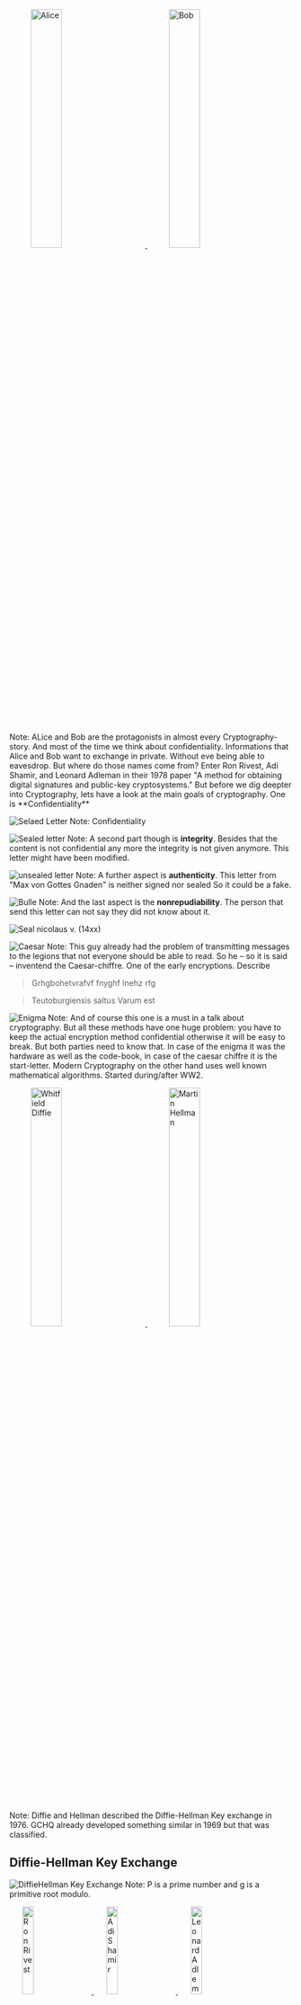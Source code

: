<div class="">
<a class="fragment" href="https://fineartamerica.com/featured/alice-cooper-murphy-elliott.html">
    <img style="width:33%; margin: 0 7.5%" title="Alice" alt="Alice" src="../resources/alice-cooper-murphy-elliott.jpg"/>
</a>
<a class="fragment" href="https://fineartamerica.com/featured/bob-ross-murphy-elliott.html">
    <img style="width:33%; margin: 0 7.5%"  title="Bob" alt="Bob" src="../resources/bob-ross-murphy-elliott.jpg"/>
</a>
</div>
<aside class="notes">Note: ALice and Bob are the protagonists in almost every Cryptography-story. And most of the time we think about 
confidentiality. Informations that Alice and Bob want to exchange in private. Without eve being able to eavesdrop. 
But where do those names come from? Enter Ron Rivest, Adi Shamir, and Leonard Adleman in their 1978 paper 
"A method for obtaining digital signatures and public-key cryptosystems." But before we dig deepter into 
Cryptography, lets have a look at the main goals of cryptography. One is **Confidentiality**</aside>



![Selaed Letter](../resources/99e9c494_h.jpeg)
Note: Confidentiality




![Sealed letter](../resources/b7897d9b_h.jpeg)
Note: A second part though is **integrity**. Besides that the content is not confidential any more 
the integrity is not given anymore. This letter might have been modified. 




![unsealed letter](../resources/87_Württemberg_und_Mömpelgard_Lehensbrief_ohne_Siegel.jpg)
Note: A further aspect is **authenticity**. This letter from "Max von Gottes Gnaden" is neither signed nor sealed
So it could be a fake.



![Bulle](../resources/bulle.png)
Note: And the last aspect is the **nonrepudiability**. The person that send this letter can not say they 
did not know about it.



![Seal nicolaus v. (14xx)](../resources/A%20602_U%20167_%5BSiegel%20v%5D.jpg)



![Caesar](../resources/caesar.jpeg)
Note: This guy already had the problem of transmitting messages to the legions that not everyone should be able to read. 
So he – so it is said – inventend the Caesar-chiffre. One of the early encryptions. Describe



> Grhgbohetvrafvf fnyghf Inehz rfg

> <!-- .element: class="fragment" --> Teutoburgiensis saltus Varum est



![Enigma](../resources/enigma.jpg)
Note: And of course this one is a must in a talk about cryptography. But all these methods have one huge problem: you 
have to keep the actual encryption method confidential otherwise it will be easy to break. But both parties need to know that.
In case of the enigma 
it was the hardware as well as the code-book, in case of the caesar chiffre it is the start-letter. Modern Cryptography 
on the other hand uses well known mathematical algorithms. Started during/after WW2.



<div class="">
<a class="fragment" href="https://en.wikipedia.org/wiki/Whitfield_Diffie">
    <img style="width:33%; margin: 0 7.5%" title="Whitfield Diffie" alt="Whitfield Diffie" src="../resources/diffie.jpg"/>
</a>
<a class="fragment" href="https://en.wikipedia.org/wiki/Martin_Hellman">
    <img style="width:33%; margin: 0 7.5%"  title="Martin Hellman" alt="Martin Hellman" src="../resources/hellman.jpg"/>
</a>
</div>
Note: Diffie and Hellman described the Diffie-Hellman Key exchange in 1976. GCHQ already developed something similar in 1969 but that was classified.



## Diffie-Hellman Key Exchange
![DiffieHellman Key Exchange](../resources/DiffieHellman.svg)
Note: P is a prime number and g is a primitive root modulo.



<div class="">
<a class="fragment" href="https://en.wikipedia.org/wiki/Ron_Rivest">
    <img style="width:20%; margin: 0 4.5%" title="Ron Rivest" alt="Ron Rivest" src="../resources/rivest.jpg"/>
</a>
<a class="fragment" href="https://en.wikipedia.org/wiki/Adi_Shamir">
    <img style="width:20%; margin: 0 4.5%"  title="Adi Shamir" alt="Adi Shamir" src="../resources/shamir.jpg"/>
</a>
<a class="fragment" href="https://en.wikipedia.org/wiki/Leonard_Adleman">
    <img style="width:20%; margin: 0 4.5%"  title="Leonard Adleman" alt="Leonard Adleman" src="../resources/adleman.jpg"/>
</a>
</div>
Note: In 1977 These three gentleman (Rivest, Shamir, Adleman) invented what is now known as RSA Cryptosystem. Again something similar was 
invented in 1973 again at GCHQ but again it was classified (and not considered relevant due to the necessary computing power)



![asymdetric](../resources/asymetric.jpg)
Note: Asymetric cryptography. Sender and recipient need something different.



# RSA

Note: Based on factorization of large prime numbers. Patented, released to the public domain in 2000. There are other cryptosystems - The way to generate keys and how
to encrypt/decrypt/sign/verify



# DSA

Note: Digital Signature Algorithm: Based on discrete logarithm problems. Variant of Schnorr and ElGamal
Proposed by NIST as Federal Standard in 1991



# ECDSA

Note: Eliptic Curve DSA



# Ed25519

Note: EdwardsCurve DSA based on SHA-512 signature and Curve 25519 (eliptic curve with 128bit of security - not patented)
Curve 25519 is defined as a Diffie-Hellman function... Speed in focus



# Problems

> DSA and ECDSA rely on a truly random number.

Note: Once even part of that random number is revealed the private key can be revealed. In dec 2010 the private key for 
signing games for PS3 was revelaed by such a failure.



![Which lock to choose](../resources/locks.jpg)

Note: Which crypto system to choose then? DSA and ECDSA can be compromised easier. Additionally they are fast to 
encrypt/sign but slow to decrypt/verify. RSA and Ed25519 are slow to encrypt/sign and fast to decrypt/verify.
RSA is wider adopted, Ed25519 is perhaps a bit more secure. 



![letterbox](../resources/letterbox.jpg)
Note: All systems are based on public/private keys. A public key to encrypt/verify and a private key to decrypt/sign.
A  bit like a letterbox. Everyone can deliver stuff but you need a special key to retrieve the information.



![Trust](../resources/climbing.jpg)
Note: Keys are only as good as your trust in them! There are in general 2 ways to trust: Web of Trust<-> Central authority
OpenPGP <=> CA Problem: Everyone can create a key for someone else.



![Authority](../resources/authority.jpg)
Note: You can trust in authorities. One Key "signs" a subkey etc. Top-Down approach. SMIME - usually requires payment, 
verification. Used for Trusted Web-Certificates (Trust by adding company name to the certificate).



![Web-Of-Trust](../resources/weboftrust.jpg)
Note: Or you trust in a web of people. No one has "more" power. Key signed by multiple people. 
Everyone has the same credibility. OpenPGP - YOU have to decide whether to trust a key. 



<div class="">
<a href="https://fineartamerica.com/featured/alice-cooper-murphy-elliott.html">
    <img style="width:33%; margin: 0 7.5%" title="Alice" alt="Alice" src="../resources/alice-cooper-murphy-elliott.jpg"/>
</a>
<a href="https://fineartamerica.com/featured/bob-ross-murphy-elliott.html">
    <img style="width:33%; margin: 0 7.5%"  title="Bob" alt="Bob" src="../resources/bob-ross-murphy-elliott.jpg"/>
</a>
</div>
<aside class="notes">Back to Alice and Bob</aside>



```bash
$ gpg --full-generate-key

[...]

pub   rsa4096/0x0E23FB37AB93A63C 2020-01-04 [SC]
      Key-Fingerprint = 2D38 4B7E B782 D351 D07D  F6ED 0E23 FB37 AB93 A63C
uid                              Alice Cooper <alice@example.net>
sub   rsa4096/0x16AF505C4B91B41F 2020-01-04 [E]
```
Note: Enter the required infos. RSA/RSA means to use RSA for encryption/decryption as well as for signing/verifying
use 4096 bit length. You'll need that for github ;-) 



```bash
$ gpg --armor --export 0E23FB37AB93A63C
-----BEGIN PGP PUBLIC KEY BLOCK-----

mQINBF4QeJ0BEACaQAemBUEDEMBGoMXeZzei6A5FWoiaLjt6HvZ5bFq8jUveOb9Q
z1J2NILuMh9GZtwRs67v+taIJGqC5h8S9qrZr6IrbdfrcTKLNAqwkE9DhugK49L9
[...]
ZtnAJv/Vtus9bLF9Gr1xoL8Et3TPnwm/PKIiAiST/QbL7gwAVRbuPNsxiwq2jQOv
AemBysf7klSMgYZYBeO91WbJ+jNhnfmGe3H540WPY7LdVEAGreymhlh/KHQ=
=jklz
-----END PGP PUBLIC KEY BLOCK-----
```
Note: This is the part that you need to distribute!



```bash
$ openssl genrsa -out cert.key 4096
Generating RSA private key, 4096 bit long modulus (2 primes)
.++++
...........................................................................++++
e is 65537 (0x010001)
```



```bash
$ cat cert.key
-----BEGIN RSA PRIVATE KEY-----
MIIJKQIBAAKCAgEAxwmbXwNz8IGZxiKKtYgpJJc8TIdgolKoOMKTchY3eJ/ygRH6
r0rIufsgzSkWZpuKfkdW7vU1Ia1hoDuaco4anhlJhIyvnBfnjDPYofPi2btPXkmZ
[...]
YX+bMDr1IL1Whl/PWFje5EdO8q11Wifq5ZyScZvFOGAD3v7p7kfPebwKuqgFHQwI
tNYX5JLBSbvbAhBhau81ji/NrmHg9BfjYqaMmkRHHbxXyVVTU8JglcNmc1Ov
-----END RSA PRIVATE KEY-----
```



```bash
$ openssl req -new -key cert.key -out cert.csr
```
Note: Now you will be asked some stuff to identify you. Send this CSR to your CA and they'll send you the signed 
Certificate back. You can use that then in your email client.



# Email

* SMIME
* [GPG-Suite](https://gpgtools.org/gpgmail/index.html)
* [Enigmail](https://www.enigmail.net/index.php/en/)
* [Gpg4win](https://www.gpg4win.org/about.html)??
Note: Depends on System. Usually one can 



<div class="">
<a href="https://fineartamerica.com/featured/alice-cooper-murphy-elliott.html">
    <img style="width:20%; margin: 0 4.5%" title="Alice" alt="Alice" src="../resources/alice-cooper-murphy-elliott.jpg"/>
</a>
&xrarr;<img style="width:20%; margin: 0 4.5%" src="../resources/signature_alice.JPG"/>&xrarr;
<a href="https://fineartamerica.com/featured/bob-ross-murphy-elliott.html">
    <img style="width:20%; margin: 0 4.5%"  title="Bob" alt="Bob" src="../resources/bob-ross-murphy-elliott.jpg"/>
</a>
</div>
<aside class="notes">Alice can now send a signed message with the public key attaached to Bob</aside>



<div class="">
<a href="https://fineartamerica.com/featured/alice-cooper-murphy-elliott.html">
    <img style="width:20%; margin: 0 4.5%" title="Alice" alt="Alice" src="../resources/alice-cooper-murphy-elliott.jpg"/>
</a>
&xlarr;<img style="width:20%; margin: 0 4.5%" src="../resources/99e9c494_h.jpeg"/>&xlarr;
<a href="https://fineartamerica.com/featured/bob-ross-murphy-elliott.html">
    <img style="width:20%; margin: 0 4.5%"  title="Bob" alt="Bob" src="../resources/bob-ross-murphy-elliott.jpg"/>
</a>
</div>
<aside class="notes">Bob can now send a message to alice encrypted with alice's public key.</aside>




# ?
![Bob unsure](../resources/bob-ross-murphy-elliott.jpg)
Note: But how can bob be sure that the key is actually belonging to Alice? And not from someone pretending to be Alice?
Bob now should check the fingerprint of the public key. Depending on the Email-Solution display the fingerprint
and use a different way to check the fingerprnit. i.e. call the sender and verify it. Or check the keys signatures



```bash
$ gpg --list-signatures alice
pub   rsa4096/0x0E23FB37AB93A63C 2020-01-04 [SC]
      Key-Fingerprint = 2D38 4B7E B782 D351 D07D  F6ED 0E23 FB37 AB93 A63C
uid                [full] Alice Cooper <alice@example.net>
sig 3        0x0E23FB37AB93A63C 2020-01-04  Alice Cooper <alice@example.net>
sub   rsa4096/0x16AF505C4B91B41F 2020-01-04 [E]
sig          0x0E23FB37AB93A63C 2020-01-04  Alice Cooper <alice@example.net>
```
Note: This key is only signed by one person. Alice himself. Not that trustworthy. I better call him.



```bash
$ gpg --list-signatures andreas@heigl.org
pub   rsa4096/0xCA9213C75BFCE472 2011-05-11 [SCEA] [verfällt: 2021-05-11]
      Key-Fingerprint = 967C CFA5 0DFF EE03 BB8B  F5F2 CA92 13C7 5BFC E472
uid                [full] Andreas Heigl <andreas@heigl.org>
sig 3        0xCA9213C75BFCE472 2011-05-11  Andreas Heigl <andreas@heigl.org>
sig          0xD2CCAC42F6295E7D 2017-10-28  Matthias Glaub <@>
sig          0x70DF8F882024203C 2017-10-28  Michelangelo van Dam <@>
sig 3        0xC39742FEA5BD9DE2 2017-10-28  Daniel Ruf <@>
sig 3        0x68597EDC4FAC1299 2017-10-28  Daniel Ruf <@>
sig 3        0xFA841EAD42683A78 2017-10-28  Daniel Ruf <@>
sig          0x197F2538AD042BE0 2018-03-24  Linnea Heigl <@>
sig          0xB1A2B5781CC404B9 2018-03-24  Kilian Heigl <@>
sig          0x11EA1C58CEF37C1C 2018-09-22  James Titcumb <@>
sig          0xA8E6AF25C59F4A27 2018-09-22  Matthias Gutjahr <@>
sig 3        0xEC37D631657E0A89 2018-09-23  Stephan Hochdörfer <@>
sig          0xEE691ECE9D102BF2 2018-09-22  Christian Ramelow <@c>
sig          0xDB99EA6CDB3C616A 2018-09-22  Rafael Dohms <@g>
sig          0x6D027C642462B778 2018-11-06  Andreas Heigl <@>
uid                [uneingeschränkt] [jpeg image of size 8163]
sig 3        0xCA9213C75BFCE472 2017-10-28  Andreas Heigl <@>
sig          0x11EA1C58CEF37C1C 2018-09-22  James Titcumb <@>
sig 3        0xEC37D631657E0A89 2018-09-23  Stephan Hochdörfer <@>
sig          0xEE691ECE9D102BF2 2018-09-22  Christian Ramelow <@>
sig          0x6D027C642462B778 2018-11-06  Andreas Heigl <@>
sub   rsa4096/0x8CDA8F73A8B843F0 2011-05-11 [SEA] [verfällt: 2021-05-11]
sig          0xCA9213C75BFCE472 2011-05-11  Andreas Heigl <@>
```
Note: Hm. That looks much better. And I am already trusting Michelangelo person so I can trust this one as well.
I might even sign the certificate myself.



# ! 
![Bob sure](../resources/bob-ross-murphy-elliott.jpg)



```bash
$ gpg --sign-key 0E23FB37AB93A63C
$ gpg --send-keys 0E23FB37AB93A63C
```



# ? 
![Bob unsure](../resources/bob-ross-murphy-elliott.jpg)
Note: But what when I want to write someone I don't have interacted before? Enter Keyservers or WKS



```bash
$ gpg --keyserver hkps://keys.openpgp.org --locate-keys "queen@hearts.example.com"
pub   rsa4096/0x0101010101010101 2016-12-15 [SC] [invalid: 2020-01-02]
      Key Fingerprint = 0101 0101 0101 0101 0101  0101 0101 0101 0101 0101
uid                 Queen of Hearts <queen@hearts.example.com>

$ gpg --keyserver hkps://keys.openpgp.org --import-keys "0101010101010101"
```
Note: Use keys.openpgp.org. End of june 2019 some attacks agains GPG were run that involved massively signed 
public keys and due to the number of signatures brought the gpg-clients to a halt. The (currently) only key-server
that seems to be clean is keys.openpgp.org as it is specially designed to work against this threat.



```bash
$ gpg  --auto-key-locate clear,wkd,nodefault --locate-key queen@hearts.example.com
```
Note: WKD (WebKeyDirectory) is a way to store the keys on your own Web-Server. Works great when you have your own domain
not so good on google-mail though.... By default used by enigmail, GpgOL and everything using --locate-keys of 
GnuPG (GnuPG Suite on mac)



![Bob Signature](../resources/bob-ross-painting8.jpg)

Note: As bobdoes, we also want to sign our work. So how do we do that? In git that's thankfully pretty easy:



```bash
$ git config --global user.signingKey [Long Key-ID]
$ git config --global commit.gpgSign true
$ git tag -s ...
```
Note: Signing tags can currently not be automated (other than an alias). And make sure that the email-address in the
key matches your email-address from `git config user.email`



```bash
$ git tag -v v0.1.0
$ git log --show-signature
$ git merge --verify-signatures branch
```



![Add gpg-keys to github](../resources/gpgkeysgithub.png)



```bash
$ gpg --armor --export 0E23FB37AB93A63C
-----BEGIN PGP PUBLIC KEY BLOCK-----

mQINBF4QeJ0BEACaQAemBUEDEMBGoMXeZzei6A5FWoiaLjt6HvZ5bFq8jUveOb9Q
z1J2NILuMh9GZtwRs67v+taIJGqC5h8S9qrZr6IrbdfrcTKLNAqwkE9DhugK49L9
[...]
ZtnAJv/Vtus9bLF9Gr1xoL8Et3TPnwm/PKIiAiST/QbL7gwAVRbuPNsxiwq2jQOv
AemBysf7klSMgYZYBeO91WbJ+jNhnfmGe3H540WPY7LdVEAGreymhlh/KHQ=
=jklz
-----END PGP PUBLIC KEY BLOCK-----
```



![Signed commits in GitHub](../resources/signed-commitsInGithub.png)



<div class="">
<a href="https://fineartamerica.com/featured/alice-cooper-murphy-elliott.html">
    <img style="width:20%; margin: 0 4.5%" title="Alice" alt="Alice" src="../resources/alice-cooper-murphy-elliott.jpg"/>
</a>
<a href="https://fineartamerica.com/featured/bob-ross-murphy-elliott.html">
    <img style="width:20%; margin: 0 4.5%"  title="Bob" alt="Bob" src="../resources/bob-ross-murphy-elliott.jpg"/>
</a>
</div>
# Questions?



<div class="">
<a href="https://fineartamerica.com/featured/alice-cooper-murphy-elliott.html">
    <img style="width:20%; margin: 0 4.5%" title="Alice" alt="Alice" src="../resources/alice-cooper-murphy-elliott.jpg"/>
</a>
<a href="https://fineartamerica.com/featured/bob-ross-murphy-elliott.html">
    <img style="width:20%; margin: 0 4.5%"  title="Bob" alt="Bob" src="../resources/bob-ross-murphy-elliott.jpg"/>
</a>
</div>
# Thank you!

